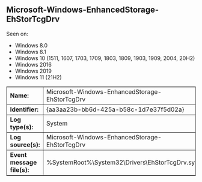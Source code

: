 ## Microsoft-Windows-EnhancedStorage-EhStorTcgDrv

Seen on:
* Windows 8.0
* Windows 8.1
* Windows 10 (1511, 1607, 1703, 1709, 1803, 1809, 1903, 1909, 2004, 20H2)
* Windows 2016
* Windows 2019
* Windows 11 (21H2)

<table border="1" class="docutils">
  <tbody>
    <tr>
      <td><b>Name:</b></td>
      <td>Microsoft-Windows-EnhancedStorage-EhStorTcgDrv</td>
    </tr>
    <tr>
      <td><b>Identifier:</b></td>
      <td>{aa3aa23b-bb6d-425a-b58c-1d7e37f5d02a}</td>
    </tr>
    <tr>
      <td><b>Log type(s):</b></td>
      <td>System</td>
    </tr>
    <tr>
      <td><b>Log source(s):</b></td>
      <td>Microsoft-Windows-EnhancedStorage-EhStorTcgDrv</td>
    </tr>
    <tr>
      <td><b>Event message file(s):</b></td>
      <td>%SystemRoot%\System32\Drivers\EhStorTcgDrv.sys</td>
    </tr>
  </tbody>
</table>

&nbsp;

